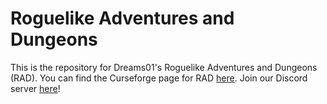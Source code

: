# Roguelike Adventures and Dungeons
This is the repository for Dreams01's Roguelike Adventures and Dungeons (RAD). You can find the Curseforge page for RAD [here](https://www.curseforge.com/minecraft/modpacks/roguelike-adventures-and-dungeons). Join our Discord server [here](https://discord.com/invite/r8CP8wrYsH)!

